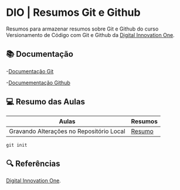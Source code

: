 
# DIO | Resumos Git e Github

Resumos para armazenar resumos sobre Git e Github do curso Versionamento de Código com Git e Github da [Digital Innovation One](https://www.dio.me/).

## 📚 Documentação
-[Documentação Git](https://git-scm.com/doc)

-[Documementação Github](https://docs.github.com)

## 💻 Resumo das Aulas

| Aulas | Resumos|
|-------|--------|
|Gravando Alterações no Repositório Local | [Resumo]() |

```
git init
```

## 🔍 Referências

[Digital Innovation One](https://www.dio.me/).
